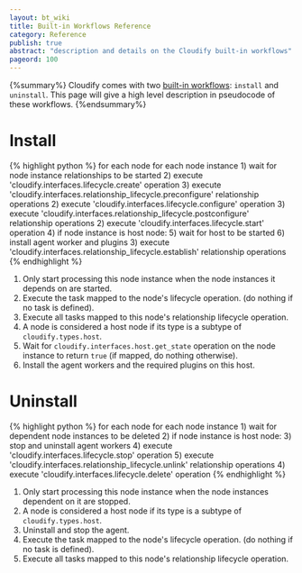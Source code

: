 ```yaml
---
layout: bt_wiki
title: Built-in Workflows Reference
category: Reference
publish: true
abstract: "description and details on the Cloudify built-in workflows"
pageord: 100
---
```


{%summary%} Cloudify comes with two [built-in workflows](guide-workflows.html#built-in-workflows): `install` and `uninstall`. This page will give a high level description in pseudocode of these workflows. {%endsummary%}


# Install

{% highlight python %}
for each node
  for each node instance
    1) wait for node instance relationships to be started
    2) execute 'cloudify.interfaces.lifecycle.create' operation
    3) execute 'cloudify.interfaces.relationship_lifecycle.preconfigure' relationship operations
    2) execute 'cloudify.interfaces.lifecycle.configure' operation
    3) execute 'cloudify.interfaces.relationship_lifecycle.postconfigure' relationship operations
    2) execute 'cloudify.interfaces.lifecycle.start' operation
    4) if node instance is host node:
    5)   wait for host to be started
    6)   install agent worker and plugins
    3) execute 'cloudify.interfaces.relationship_lifecycle.establish' relationship operations
{% endhighlight %}

1. Only start processing this node instance when the node instances it depends on are started.
2. Execute the task mapped to the node's lifecycle operation. (do nothing if no task is defined).
3. Execute all tasks mapped to this node's relationship lifecycle operation.
4. A node is considered a host node if its type is a subtype of `cloudify.types.host`.
5. Wait for `cloudify.interfaces.host.get_state` operation on the node instance to return `true` (if mapped, do nothing otherwise).
6. Install the agent workers and the required plugins on this host.

# Uninstall

{% highlight python %}
for each node
  for each node instance
    1) wait for dependent node instances to be deleted
    2) if node instance is host node:
    3)   stop and uninstall agent workers
    4) execute 'cloudify.interfaces.lifecycle.stop' operation
    5) execute 'cloudify.interfaces.relationship_lifecycle.unlink' relationship operations
    4) execute 'cloudify.interfaces.lifecycle.delete' operation
{% endhighlight %}

1. Only start processing this node instance when the node instances dependent on it are stopped.
2. A node is considered a host node if its type is a subtype of `cloudify.types.host`.
3. Uninstall and stop the agent.
4. Execute the task mapped to the node's lifecycle operation. (do nothing if no task is defined).
5. Execute all tasks mapped to this node's relationship lifecycle operation.